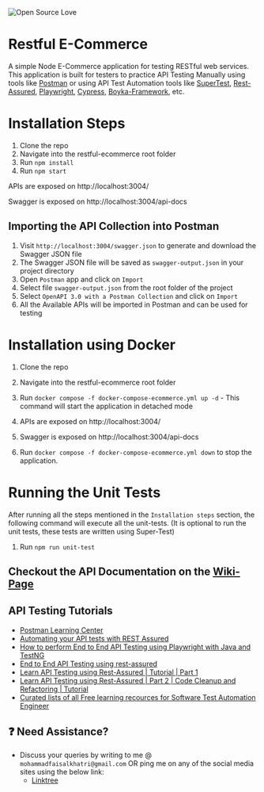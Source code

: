 ![Open Source Love](https://badges.frapsoft.com/os/v1/open-source.svg?v=103)

# Restful E-Commerce

A simple Node E-Commerce application for testing RESTful web services. 
This application is built for testers to practice API Testing Manually using tools like [Postman](https://www.postman.com/downloads/) or using API Test Automation tools like [SuperTest](https://www.npmjs.com/package/supertest), [Rest-Assured](https://rest-assured.io/), [Playwright](https://playwright.dev/java/docs/api-testing), [Cypress](https://learn.cypress.io/advanced-cypress-concepts/integration-and-api-tests), [Boyka-Framework](https://github.com/BoykaFramework/boyka-framework), etc.

# Installation Steps
1. Clone the repo
1. Navigate into the restful-ecommerce root folder
1. Run `npm install`
1. Run `npm start`

APIs are exposed on http://localhost:3004/

Swagger is exposed on http://localhost:3004/api-docs

## Importing the API Collection into Postman

1. Visit `http://localhost:3004/swagger.json` to generate and download the Swagger JSON file
1. The Swagger JSON file will be saved as `swagger-output.json` in your project directory
1. Open `Postman` app and click on `Import`
1. Select file `swagger-output.json` from the root folder of the project
1. Select `OpenAPI 3.0 with a Postman Collection` and click on `Import`
1. All the Available APIs will be imported in Postman and can be used for testing

# Installation using Docker
1. Clone the repo
1. Navigate into the restful-ecommerce root folder
1. Run `docker compose -f docker-compose-ecommerce.yml up -d` - This command will start the application in detached mode
1. APIs are exposed on http://localhost:3004/
1. Swagger is exposed on http://localhost:3004/api-docs

1. Run `docker compose -f docker-compose-ecommerce.yml down` to stop the application.

# Running the Unit Tests

After running all the steps mentioned in the `Installation steps` section, the following command will execute all the unit-tests. (It is optional to run the unit tests, these tests are written using Super-Test) 
1. Run `npm run unit-test`

## Checkout the API Documentation on the [Wiki-Page](https://github.com/mfaisalkhatri/restful-ecommerce/wiki)

## API Testing Tutorials

- [Postman Learning Center](https://learning.postman.com/)
- [Automating your API tests with REST Assured](https://testautomationu.applitools.com/automating-your-api-tests-with-rest-assured/)
- [How to perform End to End API Testing using Playwright with Java and TestNG](https://medium.com/@iamfaisalkhatri/how-to-perform-end-to-end-api-testing-using-playwright-with-java-and-testng-26b318927115)
- [End to End API Testing using rest-assured](https://medium.com/@iamfaisalkhatri/end-to-end-api-testing-using-rest-assured-a58c4ea80255)
- [Learn API Testing using Rest-Assured | Tutorial | Part 1](https://www.youtube.com/live/xLKpdQE0oKY?si=VCija9_74KVhkdQK)
- [Learn API Testing using Rest-Assured | Part 2 | Code Cleanup and Refactoring | Tutorial](https://www.youtube.com/live/AFQSolEeu74?si=QmRS9HTpjpHOcsq3)
- [Curated lists of all Free learning recources for Software Test Automation Engineer ](https://github.com/mfaisalkhatri/awesome-learning)

## :question: Need Assistance?

- Discuss your queries by writing to me @ `mohammadfaisalkhatri@gmail.com`
  OR ping me on any of the social media sites using the below link:
    - [Linktree](https://linktr.ee/faisalkhatri)
